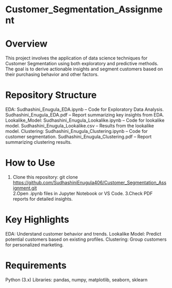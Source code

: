 # Customer_Segmentation_Assignment

# Overview
This project involves the application of data science techniques for Customer Segmentation using both exploratory and predictive methods. The goal is to derive actionable insights and segment customers based on their purchasing behavior and other factors.



# Repository Structure
EDA:
Sudhashini_Enugula_EDA.ipynb – Code for Exploratory Data Analysis.
Sudhashini_Enugula_EDA.pdf – Report summarizing key insights from EDA.
Lookalike_Model:
Sudhashini_Enugula_Lookalike.ipynb – Code for lookalike model.
Sudhashini_Enugula_Lookalike.csv – Results from the lookalike model.
Clustering:
Sudhashini_Enugula_Clustering.ipynb – Code for customer segmentation.
Sudhashini_Enugula_Clustering.pdf – Report summarizing clustering results.

# How to Use
1. Clone this repository:
git clone https://github.com/SudhashiniEnugula406/Customer_Segmentation_Assignment.git  
2.Open .ipynb files in Jupyter Notebook or VS Code.
3.Check PDF reports for detailed insights.

# Key Highlights
 EDA: 
               Understand customer behavior and trends.
 Lookalike Model: 
              Predict potential customers based on existing profiles.
  Clustering:
              Group customers for personalized marketing.
 
# Requirements
Python (3.x)
Libraries: pandas, numpy, matplotlib, seaborn, sklearn

